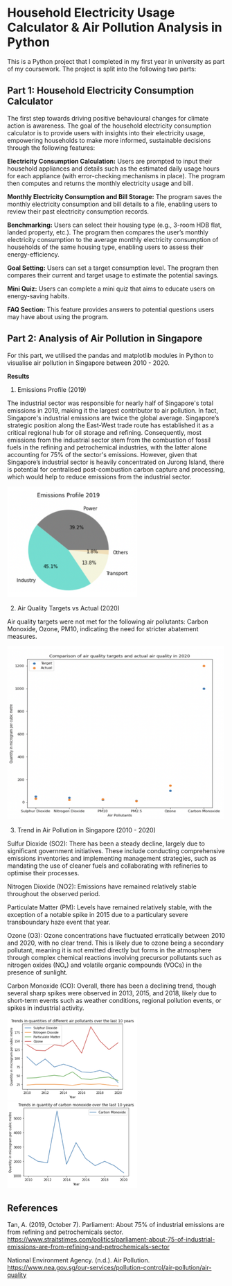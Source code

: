 # Household Electricity Usage Calculator & Air Pollution Analysis in Python

This is a Python project that I completed in my first year in university as part of my coursework. The project is split into the following two parts:

## Part 1: Household Electricity Consumption Calculator
The first step towards driving positive behavioural changes for climate action is awareness. The goal of the household electricity consumption calculator is to provide users with insights into their electricity usage, empowering households to make more informed, sustainable decisions through the following features:

**Electricity Consumption Calculation:** Users are prompted to input their household appliances and details such as the estimated daily usage hours for each appliance (with error-checking mechanisms in place). The program then computes and returns the monthly electricity usage and bill.

**Monthly Electricity Consumption and Bill Storage:** The program saves the monthly electricity consumption and bill details to a file, enabling users to review their past electricity consumption records.

**Benchmarking:** Users can select their housing type (e.g., 3-room HDB flat, landed property, etc.). The program then compares the user’s monthly electricity consumption to the average monthly electricity consumption of households of the same housing type, enabling users to assess their energy-efficiency.

**Goal Setting:** Users can set a target consumption level. The program then compares their current and target usage to estimate the potential savings.

**Mini Quiz:** Users can complete a mini quiz that aims to educate users on energy-saving habits.

**FAQ Section:** This feature provides answers to potential questions users may have about using the program.

## Part 2: Analysis of Air Pollution in Singapore
For this part, we utilised the pandas and matplotlib modules in Python to visualise air pollution in Singapore between 2010 - 2020.

**Results**

1. Emissions Profile (2019)

The industrial sector was responsible for nearly half of Singapore's total emissions in 2019, making it the largest contributor to air pollution. In fact, Singapore's industrial emissions are twice the global average. Singapore’s strategic position along the East-West trade route has established it as a critical regional hub for oil storage and refining. Consequently, most emissions from the industrial sector stem from the combustion of fossil fuels in the refining and petrochemical industries, with the latter alone accounting for 75% of the sector's emissions. However, given that Singapore’s industrial sector is heavily concentrated on Jurong Island, there is potential for centralised post-combustion carbon capture and processing, which would help to reduce emissions from the industrial sector.

<img src="Images/Emissions_Profile_2019.png" width="300"/>

2. Air Quality Targets vs Actual (2020)

Air quality targets were not met for the following air pollutants: Carbon Monoxide, Ozone, PM10, indicating the need for stricter abatement measures.

<img src="Images/Air_Quality_TargetvsActual_2020.png" width="500"/>

3. Trend in Air Pollution in Singapore (2010 - 2020)

Sulfur Dioxide (SO2): There has been a steady decline, largely due to significant government initiatives. These include conducting comprehensive emissions inventories and implementing management strategies, such as mandating the use of cleaner fuels and collaborating with refineries to optimise their processes.

Nitrogen Dioxide (NO2): Emissions have remained relatively stable throughout the observed period.

Particulate Matter (PM): Levels have remained relatively stable, with the exception of a notable spike in 2015 due to a particulary severe transboundary haze event that year.

Ozone (O3): Ozone concentrations have fluctuated erratically between 2010 and 2020, with no clear trend. This is likely due to ozone being a secondary pollutant, meaning it is not emitted directly but forms in the atmosphere through complex chemical reactions involving precursor pollutants such as nitrogen oxides (NOₓ) and volatile organic compounds (VOCs) in the presence of sunlight.

Carbon Monoxide (CO): Overall, there has been a declining trend, though several sharp spikes were observed in 2013, 2015, and 2018, likely due to short-term events such as weather conditions, regional pollution events, or spikes in industrial activity.

<img src="Images/Air_Pollutants_(1).png" width="300"/>
<img src="Images/Air_Pollutants_(2).png" width="300"/>

## References
Tan, A. (2019, October 7). Parliament: About 75% of industrial emissions are from refining and petrochemicals sector. https://www.straitstimes.com/politics/parliament-about-75-of-industrial-emissions-are-from-refining-and-petrochemicals-sector 

National Environment Agency. (n.d.). Air Pollution. https://www.nea.gov.sg/our-services/pollution-control/air-pollution/air-quality 

